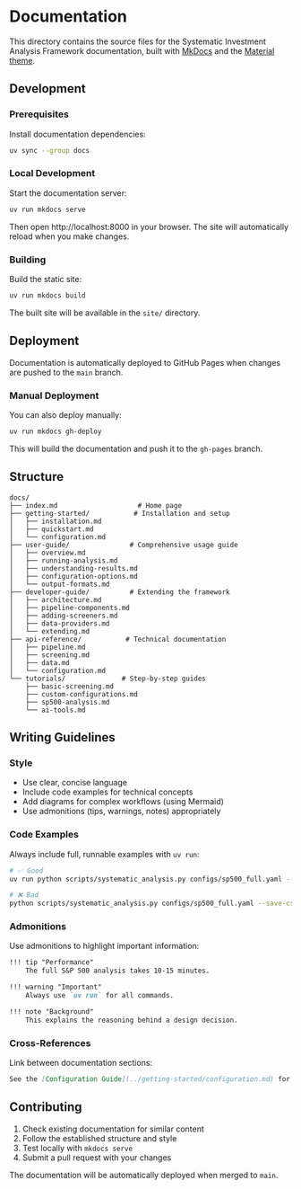 # Documentation

This directory contains the source files for the Systematic Investment Analysis Framework documentation, built with [MkDocs](https://www.mkdocs.org/) and the [Material theme](https://squidfunk.github.io/mkdocs-material/).

## Development

### Prerequisites

Install documentation dependencies:

```bash
uv sync --group docs
```

### Local Development

Start the documentation server:

```bash
uv run mkdocs serve
```

Then open http://localhost:8000 in your browser. The site will automatically reload when you make changes.

### Building

Build the static site:

```bash
uv run mkdocs build
```

The built site will be available in the `site/` directory.

## Deployment

Documentation is automatically deployed to GitHub Pages when changes are pushed to the `main` branch.

### Manual Deployment

You can also deploy manually:

```bash
uv run mkdocs gh-deploy
```

This will build the documentation and push it to the `gh-pages` branch.

## Structure

```
docs/
├── index.md                    # Home page
├── getting-started/           # Installation and setup
│   ├── installation.md
│   ├── quickstart.md
│   └── configuration.md
├── user-guide/               # Comprehensive usage guide
│   ├── overview.md
│   ├── running-analysis.md
│   ├── understanding-results.md
│   ├── configuration-options.md
│   └── output-formats.md
├── developer-guide/          # Extending the framework
│   ├── architecture.md
│   ├── pipeline-components.md
│   ├── adding-screeners.md
│   ├── data-providers.md
│   └── extending.md
├── api-reference/           # Technical documentation
│   ├── pipeline.md
│   ├── screening.md
│   ├── data.md
│   └── configuration.md
└── tutorials/              # Step-by-step guides
    ├── basic-screening.md
    ├── custom-configurations.md
    ├── sp500-analysis.md
    └── ai-tools.md
```

## Writing Guidelines

### Style

- Use clear, concise language
- Include code examples for technical concepts
- Add diagrams for complex workflows (using Mermaid)
- Use admonitions (tips, warnings, notes) appropriately

### Code Examples

Always include full, runnable examples with `uv run`:

```bash
# ✅ Good
uv run python scripts/systematic_analysis.py configs/sp500_full.yaml --save-csv

# ❌ Bad
python scripts/systematic_analysis.py configs/sp500_full.yaml --save-csv
```

### Admonitions

Use admonitions to highlight important information:

```markdown
!!! tip "Performance"
    The full S&P 500 analysis takes 10-15 minutes.

!!! warning "Important"
    Always use `uv run` for all commands.

!!! note "Background"
    This explains the reasoning behind a design decision.
```

### Cross-References

Link between documentation sections:

```markdown
See the [Configuration Guide](../getting-started/configuration.md) for details.
```

## Contributing

1. Check existing documentation for similar content
2. Follow the established structure and style
3. Test locally with `mkdocs serve`
4. Submit a pull request with your changes

The documentation will be automatically deployed when merged to `main`.